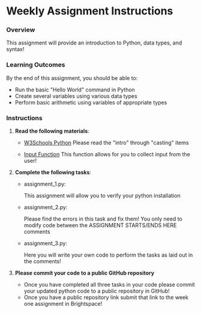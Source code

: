 # Weekly Assignment Instructions


### Overview
This assignment will provide an introduction to Python, data types, and syntax!

### Learning Outcomes
By the end of this assignment, you should be able to:
- Run the basic "Hello World" command in Python
- Create several variables using various data types
- Perform basic arithmetic using variables of appropriate types


### Instructions
1. **Read the following materials**:

   - [W3Schools Python](https://www.w3schools.com/python/default.asp) 
   Please read the "intro" through "casting" items

   - [Input Function](https://www.w3schools.com/python/ref_func_input.asp)
   This function allows for you to collect input from the user!

2. **Complete the following tasks**:
   - assignment_1.py:
     
       This assignment will allow you to verify your python installation 
   - assignment_2.py:
     
       Please find the errors in this task and fix them!  You only need to modify code between the ASSIGNMENT STARTS/ENDS HERE comments
   - assignment_3.py:
     
       Here you will write your own code to perform the tasks as laid out in the comments!
   
4. **Please commit your code to a public GitHub repository**
    - Once you have completed all three tasks in your code please commit your updated python code to a public repository in GitHub!
    - Once you have a public repository link submit that link to the week one assignment in Brightspace!
